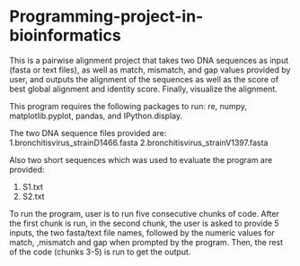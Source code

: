 # Programming-project-in-bioinformatics
This is a pairwise alignment project that takes two DNA sequences as input (fasta or text files), as well as match, mismatch, and gap values provided by user, and outputs the alignment of the sequences as well as the score of best global alignment and identity score. Finally, visualize the alignment.

This program requires the following packages to run: re, numpy, matplotlib.pyplot, pandas, and IPython.display.

The two DNA sequence files provided are:
1.bronchitisvirus_strainD1466.fasta
2.bronchitisvirus_strainV1397.fasta

Also two short sequences which was used to evaluate the program are provided:
1. S1.txt
2. S2.txt

To run the program, user is to run five consecutive chunks of code. After the first chunk is run, in the second chunk, the user is asked to provide 5 inputs, the two fasta/text file names, followed by the numeric values for match, ,mismatch and gap when prompted by the program. Then, the rest of the code (chunks 3-5) is run to get the output.   